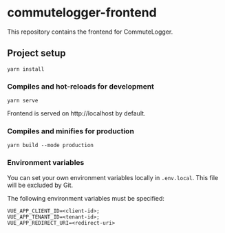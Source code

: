 # commutelogger-frontend
This repository contains the frontend for CommuteLogger.

## Project setup
```
yarn install
```

### Compiles and hot-reloads for development
```
yarn serve
```

Frontend is served on http://localhost by default.

### Compiles and minifies for production
```
yarn build --mode production
```

### Environment variables
You can set your own environment variables locally in `.env.local`. This file will be excluded by Git.

The following environment variables must be specified:
```
VUE_APP_CLIENT_ID=<client-id>;
VUE_APP_TENANT_ID=<tenant-id>;
VUE_APP_REDIRECT_URI=<redirect-uri>
```